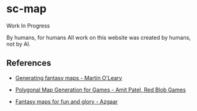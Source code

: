 # sc-map

Work In Progress

By humans, for humans
All work on this website was created by humans, not by AI.

## References

- [Generating fantasy maps - Martin O'Leary](https://web.archive.org/web/20240201005356/https://mewo2.com/notes/terrain/)

- [Polygonal Map Generation for Games - Amit Patel, Red Blob Games](http://www-cs-students.stanford.edu/~amitp/game-programming/polygon-map-generation/)

- [Fantasy maps for fun and glory - Azgaar](https://azgaar.wordpress.com/2017/03/30/voronoi-graph/)
